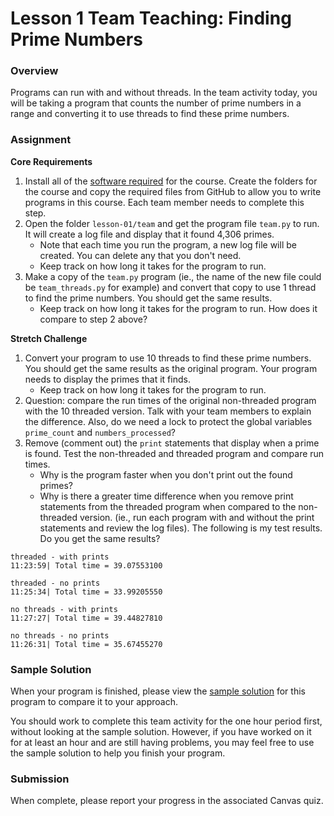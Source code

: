 # Lesson 1 Team Teaching: Finding Prime Numbers

### Overview

Programs can run with and without threads. In the team activity today, you will be taking a program that counts the number of prime numbers in a range and converting it to use threads to find these prime numbers.

### Assignment

**Core Requirements**

1. Install all of the [software required](../canvas/requierments.md) for the course. Create the folders for the course and copy the required files from GitHub to allow you to write programs in this course. Each team member needs to complete this step.
2. Open the folder `lesson-01/team` and get the program file `team.py` to run. It will create a log file and display that it found 4,306 primes.
    - Note that each time you run the program, a new log file will be created. You can delete any that you don't need.
    - Keep track on how long it takes for the program to run.
3. Make a copy of the `team.py` program (ie., the name of the new file could be `team_threads.py` for example) and convert that copy to use 1 thread to find the prime numbers. You should get the same results.
    - Keep track on how long it takes for the program to run. How does it compare to step 2 above?

**Stretch Challenge**

1. Convert your program to use 10 threads to find these prime numbers. You should get the same results as the original program. Your program needs to display the primes that it finds.
    - Keep track on how long it takes for the program to run.
2. Question: compare the run times of the original non-threaded program with the 10 threaded version. Talk with your team members to explain the difference. Also, do we need a lock to protect the global variables `prime_count` and `numbers_processed`?
3. Remove (comment out) the `print` statements that display when a prime is found. Test the non-threaded and threaded program and compare run times.
    - Why is the program faster when you don't print out the found primes?
    - Why is there a greater time difference when you remove print statements from the threaded program when compared to the non-threaded version. (ie., run each program with and without the print statements and review the log files). The following is my test results. Do you get the same results?

```
threaded - with prints
11:23:59| Total time = 39.07553100

threaded - no prints
11:25:34| Total time = 33.99205550

no threads - with prints
11:27:27| Total time = 39.44827810

no threads - no prints
11:26:31| Total time = 35.67455270
```

### Sample Solution

When your program is finished, please view the [sample solution](team_solution.py) for this program to compare it to your approach.

You should work to complete this team activity for the one hour period first, without looking at the sample solution. However, if you have worked on it for at least an hour and are still having problems, you may feel free to use the sample solution to help you finish your program.

### Submission

When complete, please report your progress in the associated Canvas quiz.
